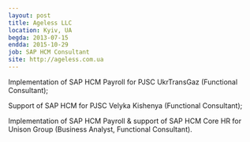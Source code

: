 ```yaml
---
layout: post
title: Ageless LLC
location: Kyiv, UA
begda: 2013-07-15
endda: 2015-10-29
job: SAP HCM Consultant
site: http://ageless.com.ua
---
```

Implementation of SAP HCM Payroll for PJSC UkrTransGaz (Functional Consultant);

Support of SAP HCM for PJSC Velyka Kishenya (Functional Consultant);

Implementation of SAP HCM Payroll & support of SAP HCM Core HR for Unison Group (Business Analyst, Functional Consultant).